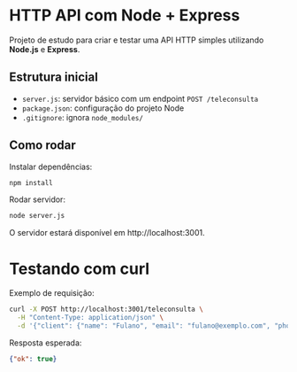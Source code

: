 # HTTP API com Node + Express

Projeto de estudo para criar e testar uma API HTTP simples utilizando **Node.js** e **Express**.

## Estrutura inicial

- `server.js`: servidor básico com um endpoint `POST /teleconsulta`
- `package.json`: configuração do projeto Node
- `.gitignore`: ignora `node_modules/`

## Como rodar

Instalar dependências:

```bash
npm install
```

Rodar servidor:

```bash
node server.js
```
O servidor estará disponível em http://localhost:3001.

# Testando com curl

Exemplo de requisição:

```bash
curl -X POST http://localhost:3001/teleconsulta \
  -H "Content-Type: application/json" \
  -d '{"client": {"name": "Fulano", "email": "fulano@exemplo.com", "phone": "123456789"}, "answers": []}'
```
Resposta esperada:

```json
{"ok": true}
```
